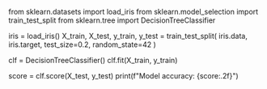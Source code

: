 from sklearn.datasets import load_iris
from sklearn.model_selection import train_test_split
from sklearn.tree import DecisionTreeClassifier

iris = load_iris()
X_train, X_test, y_train, y_test = train_test_split(
    iris.data, iris.target, test_size=0.2, random_state=42
)

clf = DecisionTreeClassifier()
clf.fit(X_train, y_train)

score = clf.score(X_test, y_test)
print(f"Model accuracy: {score:.2f}")
